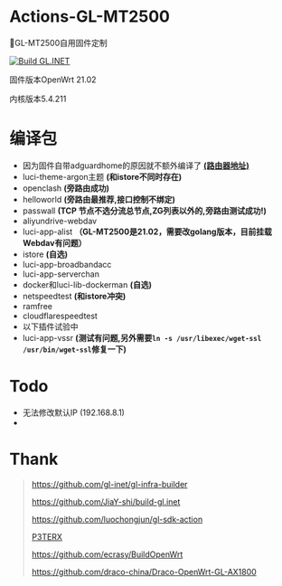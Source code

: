 # Actions-GL-MT2500
📌GL-MT2500自用固件定制

[![Build GL.INET](https://github.com/AoThen/Actions-GL-MT2500/actions/workflows/GL.INET.yml/badge.svg?branch=main)](https://github.com/AoThen/Actions-GL-MT2500/actions/workflows/GL.INET.yml)

固件版本OpenWrt 21.02

内核版本5.4.211

# 编译包
- 因为固件自带adguardhome的原因就不额外编译了   [**(路由器地址)**](http://192.168.8.1/#/adguardhome)
- luci-theme-argon主题 **(和istore不同时存在)**
- openclash **(旁路由成功)**
- helloworld **(旁路由最推荐,接口控制不绑定)**
- passwall **(TCP 节点不选分流总节点,ZG列表以外的,旁路由测试成功!)**
- aliyundrive-webdav
- luci-app-alist **（GL-MT2500是21.02，需要改golang版本，目前挂载Webdav有问题）**
- istore **(自选)**
- luci-app-broadbandacc
- luci-app-serverchan
- docker和luci-lib-dockerman  **(自选)**
- netspeedtest **(和istore冲突)**
- ramfree
- cloudflarespeedtest
- 以下插件试验中
- luci-app-vssr **(测试有问题,另外需要`ln -s /usr/libexec/wget-ssl /usr/bin/wget-ssl`修复一下)**

# Todo

- 无法修改默认IP (192.168.8.1)
- 

# Thank
> https://github.com/gl-inet/gl-infra-builder
> 
> https://github.com/JiaY-shi/build-gl.inet
> 
> https://github.com/luochongjun/gl-sdk-action
> 
> [P3TERX](https://p3terx.com)
>
> https://github.com/ecrasy/BuildOpenWrt
> 
> https://github.com/draco-china/Draco-OpenWrt-GL-AX1800
> 